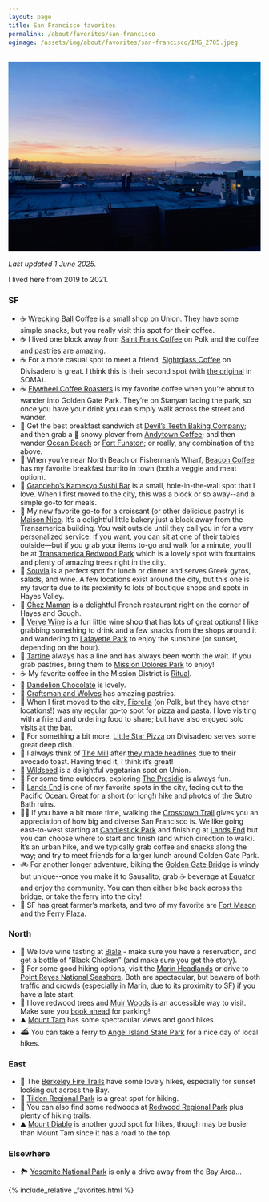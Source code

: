 ```yaml
---
layout: page
title: San Francisco favorites
permalink: /about/favorites/san-francisco
ogimage: /assets/img/about/favorites/san-francisco/IMG_2705.jpeg
---
```

<img src="/assets/img/about/favorites/san-francisco/IMG_2705.jpeg" alt="San Francisco sunset" />

_Last updated 1 June 2025._

I lived here from 2019 to 2021.

### SF
- ☕️ [Wrecking Ball Coffee](https://maps.apple.com/?address=2271%20Union%20St,%20San%20Francisco,%20CA%20%2094123,%20United%20States&auid=15797632476955295124&ll=37.796755,-122.436643&lsp=9902&q=Wrecking%20Ball%20Coffee%20Roasters) is a small shop on Union. They have some simple snacks, but you really visit this spot for their coffee.
- ☕️ I lived one block away from [Saint Frank Coffee](https://maps.apple.com/?address=2340%20Polk%20St,%20San%20Francisco,%20CA%2094109,%20United%20States&auid=5105107099428073594&ll=37.798357,-122.422119&lsp=9902&q=Saint%20Frank%20Coffee) on Polk and the coffee and pastries are amazing.
- ☕️ For a more casual spot to meet a friend, [Sightglass Coffee](https://maps.apple.com/?address=301%20Divisadero%20St,%20San%20Francisco,%20CA%20%2094117,%20United%20States&auid=11327320202390494766&ll=37.772303,-122.437528&lsp=9902&q=Sightglass%20Coffee) on Divisadero is great. I think this is their second spot (with [the original](https://maps.apple.com/place?address=270%207th%20St,%20San%20Francisco,%20CA%20%2094103,%20United%20States&coordinate=37.776974,-122.408529&name=Sightglass%20Coffee&place-id=I594FECA0B369D14A&map=explore) in SOMA).
- ☕️ [Flywheel Coffee Roasters](https://maps.apple.com/place?address=672%20Stanyan%20St,%20San%20Francisco,%20CA%20%2094117,%20United%20States&coordinate=37.769714,-122.453383&name=Flywheel%20Coffee%20Roasters&place-id=IB34D8C6C52436795&map=explore) is my favorite coffee when you’re about to wander into Golden Gate Park. They’re on Stanyan facing the park, so once you have your drink you can simply walk across the street and wander.
- 🍳 Get the best breakfast sandwich at [Devil’s Teeth Baking Company](https://maps.apple.com/?address=3876%20Noriega%20St,%20San%20Francisco,%20CA%2094122,%20United%20States&auid=17922246749675822168&ll=37.753179,-122.504951&lsp=9902&q=Devil%E2%80%99s%20Teeth%20Baking%20Co.); and then grab a 🧋 snowy plover from [Andytown Coffee](https://maps.apple.com/?address=3655%20Lawton%20St,%20San%20Francisco,%20CA%20%2094122,%20United%20States&auid=13782962688710535021&ll=37.756661,-122.502226&lsp=9902&q=Andytown%20Coffee%20Roasters); and then wander [Ocean Beach](https://maps.apple.com/?address=San%20Francisco,%20CA%2094132,%20United%20States&auid=9113434404634483650&ll=37.756483,-122.510626&lsp=9902&q=Ocean%20Beach) or [Fort Funston](https://maps.apple.com/?address=Skyline%20Blvd,%20San%20Francisco,%20CA%2094132,%20United%20States&auid=18127498724970457636&ll=37.713829,-122.503889&lsp=9902&q=Fort%20Funston); or really, any combination of the above.
- 🌯 When you’re near North Beach or Fisherman’s Wharf, [Beacon Coffee](https://maps.apple.com/?address=805%20Columbus%20Ave,%20San%20Francisco,%20CA%20%2094133,%20United%20States&auid=464328432053712248&ll=37.802235,-122.413327&lsp=9902&q=Beacon%20Coffee%20%26%20Pantry) has my favorite breakfast burrito in town (both a veggie and meat option).
- 🍣 [Grandeho’s Kamekyo Sushi Bar](https://maps.apple.com/place?address=2721%20Hyde%20St,%20San%20Francisco,%20CA%20%2094109,%20United%20States&coordinate=37.806138,-122.420670&name=Grandeho's%20Kamekyo%20Sushi%20Bar&place-id=I527B699542CED349&map=explore) is a small, hole-in-the-wall spot that I love. When I first moved to the city, this was a block or so away--and a simple go-to for meals.
- 🥐 My new favorite go-to for a croissant (or other delicious pastry) is [Maison Nico](https://maps.apple.com/place?address=710%20Montgomery%20St,%20San%20Francisco,%20CA%20%2094111,%20United%20States&coordinate=37.795809,-122.403215&name=Maison%20Nico&place-id=IF1A75F6493888C37&map=explore). It’s a delightful little bakery just a block away from the Transamerica building. You wait outside until they call you in for a very personalized service. If you want, you can sit at one of their tables outside—but if you grab your items to-go and walk for a minute, you’ll be at [Transamerica Redwood Park](https://maps.apple.com/place?address=600%20Montgomery%20St,%20San%20Francisco,%20CA%20%2094111,%20United%20States&coordinate=37.795147,-122.402228&name=Transamerica%20Redwood%20Park&place-id=I9B7DECEA3D0D604D&map=explore) which is a lovely spot with fountains and plenty of amazing trees right in the city.
- 🥙 [Souvla](https://maps.apple.com/place?address=517%20Hayes%20St,%20San%20Francisco,%20CA%20%2094102,%20United%20States&coordinate=37.776484,-122.425003&name=Souvla&place-id=I8DFD1A121EE51507&map=explore) is a perfect spot for lunch or dinner and serves Greek gyros, salads, and wine. A few locations exist around the city, but this one is my favorite due to its proximity to lots of boutique shops and spots in Hayes Valley.
- 🥘 [Chez Maman](https://maps.apple.com/place?address=401%20Gough%20St,%20San%20Francisco,%20CA%20%2094102,%20United%20States&coordinate=37.776984,-122.423163&name=Chez%20Maman&place-id=I60D3360E1F9E55F9&map=explore) is a delightful French restaurant right on the corner of Hayes and Gough.
- 🍷 [Verve Wine](https://maps.apple.com/place?address=2358%20Fillmore%20St,%20San%20Francisco,%20CA%2094115,%20United%20States&coordinate=37.791426,-122.434210&name=Verve%20Wine&place-id=I77AC380F4FDB45F8&map=explore) is a fun little wine shop that has lots of great options! I like grabbing something to drink and a few snacks from the shops around it and wandering to [Lafayette Park](https://maps.apple.com/place?address=Gough%20and%20Washington%20Street,%20San%20Francisco,%20CA%2094109,%20United%20States&coordinate=37.791413,-122.427907&name=Lafayette%20Park&place-id=I9DCBE18A8294BEDA&map=explore) to enjoy the sunshine (or sunset, depending on the hour).
- 🥐 [Tartine](https://maps.apple.com/place?address=600%20Guerrero%20St,%20San%20Francisco,%20CA%2094110,%20United%20States&coordinate=37.761447,-122.423979&name=Tartine%20Bakery&place-id=IC3CACACBE6503201&map=explore) always has a line and has always been worth the wait. If you grab pastries, bring them to [Mission Dolores Park](https://maps.apple.com/place?address=566%20Dolores%20St,%20San%20Francisco,%20CA%20%2094110,%20United%20States&coordinate=37.759765,-122.427108&name=Mission%20Dolores%20Park&place-id=I501E3D5FE2B085EF&map=explore) to enjoy!
- ☕️ My favorite coffee in the Mission District is [Ritual](https://maps.apple.com/place?address=1026%20Valencia%20St,%20San%20Francisco,%20CA%20%2094110,%20United%20States&coordinate=37.756429,-122.421342&name=Ritual%20Coffee%20Roasters&place-id=IE2E78246C93DC350&map=explore).
- 🍫 [Dandelion Chocolate](https://maps.apple.com/place?address=740%20Valencia%20St,%20San%20Francisco,%20CA%20%2094110,%20United%20States&coordinate=37.760974,-122.421738&name=Dandelion%20Chocolate&place-id=I8BA00B158FFDFC5E&map=explore) is lovely.
- 🥐 [Craftsman and Wolves](https://maps.apple.com/place?address=746%20Valencia%20St,%20San%20Francisco,%20CA%20%2094110,%20United%20States&coordinate=37.760923,-122.421824&name=Craftsman%20And%20Wolves&place-id=IC016B2E33A9BF0F4&map=explore) has amazing pastries.
- 🍕 When I first moved to the city, [Fiorella](https://maps.apple.com/?address=2238%20Polk%20St,%20San%20Francisco,%20CA%20%2094109,%20United%20States&auid=6440428275071146082&ll=37.797497,-122.421845&lsp=9902&q=Fiorella) (on Polk, but they have other locations!) was my regular go-to spot for pizza and pasta. I love visiting with a friend and ordering food to share; but have also enjoyed solo visits at the bar.
- 🍕 For something a bit more, [Little Star Pizza](https://maps.apple.com/?address=846%20Divisadero%20St,%20San%20Francisco,%20CA%20%2094117,%20United%20States&auid=2550284738671571841&ll=37.777533,-122.438099&lsp=9902&q=Little%20Star%20Pizza) on Divisadero serves some great deep dish.
- 🍞 I always think of [The Mill](https://maps.apple.com/place?address=736%20Divisadero%20St,%20San%20Francisco,%20CA%20%2094117,%20United%20States&coordinate=37.776456,-122.437847&name=The%20Mill&place-id=I6CA1CA0594205A2B&map=explore) after [they made headlines](https://www.businessinsider.com/artisanal-toast-san-francisco-craze-2017-6) due to their avocado toast. Having tried it, I think it’s great!
- 🥗 [Wildseed](https://maps.apple.com/?address=2000%20Union%20St,%20San%20Francisco,%20CA%20%2094123,%20United%20States&auid=15478624536576708337&ll=37.797617,-122.432439&lsp=9902&q=Wildseed) is a delightful vegetarian spot on Union.
- 🌲 For some time outdoors, exploring [The Presidio](https://maps.apple.com/?address=1750%20Lincoln%20Blvd,%20San%20Francisco,%20CA%2094129,%20United%20States&auid=5907117042203329110&ll=37.796899,-122.465458&lsp=9902&q=Presidio) is always fun.
- 🌊 [Lands End](https://maps.apple.com/place?address=Crosstown%20Trail,%20San%20Francisco,%20CA%20%2094121,%20United%20States&coordinate=37.785281,-122.506188&name=Lands%20End&place-id=IE30BEFE2898A5DFE&map=explore) is one of my favorite spots in the city, facing out to the Pacific Ocean. Great for a short (or long!) hike and photos of the Sutro Bath ruins.
- 🚶‍♂️ If you have a bit more time, walking the [Crosstown Trail](https://crosstowntrail.org) gives you an appreciation of how big and diverse San Francisco is. We like going east-to-west starting at [Candlestick Park](https://maps.apple.com/?address=San%20Francisco,%20CA%2094124,%20United%20States&auid=16502586621750172044&ll=37.709403,-122.381301&lsp=9902&q=San%20Francisco%20Crosstown%20Trail) and finishing at [Lands End](https://maps.apple.com/?address=Outer%20Richmond,%20San%20Francisco,%20CA,%20United%20States&auid=13171097645209421073&ll=37.780664,-122.511959&lsp=9902&q=Crosstown%20Trail) but you can choose where to start and finish (and which direction to walk). It’s an urban hike, and we typically grab coffee and snacks along the way; and try to meet friends for a larger lunch around Golden Gate Park.
- 🚲 For another longer adventure, biking the [Golden Gate Bridge](https://maps.apple.com/?address=Golden%20Gate%20Bridge,%20San%20Francisco%20CA,%20United%20States&auid=5260905935154504984&ll=37.818449,-122.478409&lsp=9902&q=Golden%20Gate%20Bridge) is windy but unique--once you make it to Sausalito, grab ☕️ beverage at [Equator](https://maps.apple.com/?address=1201%20Bridgeway,%20Sausalito,%20CA%20%2094965,%20United%20States&auid=14650312616947151539&ll=37.859083,-122.485376&lsp=9902&q=Equator%20Coffees) and enjoy the community. You can then either bike back across the bridge, or take the ferry into the city!
- 🌾 SF has great farmer’s markets, and two of my favorite are [Fort Mason](https://maps.apple.com/place?address=Fort%20Mason%20Center,%20Marina%20Blvd,%20San%20Francisco,%20CA%2094109,%20United%20States&auid=5221784282182067150&coordinate=37.805305,-122.431889&lsp=9902&name=Fort%20Mason%20Center%20Farmers'%20Market&map=explore) and the [Ferry Plaza](https://maps.apple.com/place?address=Ferry%20Building%20Terminal%0ASan%20Francisco,%20CA%20%2094105%0AUnited%20States&coordinate=37.795231,-122.392833&name=Ferry%20Plaza%20Farmers%20Market&place-id=I814CBDCC78CFACC4&map=explore).

### North
- 🍷 We love wine tasting at [Biale](https://maps.apple.com/?address=4038%20Big%20Ranch%20Rd,%20Napa,%20CA%20%2094558,%20United%20States&auid=7692615653725857920&ll=38.350658,-122.300987&lsp=9902&q=Biale%20Vineyards) - make sure you have a reservation, and get a bottle of “Black Chicken” (and make sure you get the story).
- 🥾 For some good hiking options, visit the [Marin Headlands](https://maps.apple.com/?address=Sausalito,%20CA%2094965,%20United%20States&auid=1555188781774265847&ll=37.847070,-122.527170&lsp=9902&q=Marin%20Headlands) or drive to [Point Reyes National Seashore](https://maps.apple.com/?address=1%20Bear%20Valley%20Rd,%20Point%20Reyes%20Station,%20CA%2094956,%20United%20States&auid=18433824986773446871&ll=38.043765,-122.869720&lsp=9902&q=Point%20Reyes%20National%20Seashore). Both are spectacular, but beware of both traffic and crowds (especially in Marin, due to its proximity to SF) if you have a late start.
- 🌲 I love redwood trees and [Muir Woods](https://maps.apple.com/?address=1%20Muir%20Woods%20Rd,%20Mill%20Valley,%20CA%20%2094941,%20United%20States&auid=10409377109732512353&ll=37.895921,-122.579699&lsp=9902&q=Muir%20Woods%20National%20Monument) is an accessible way to visit. Make sure you [book ahead](https://www.nps.gov/muwo/index.htm) for parking!
- ⛰️ [Mount Tam](https://maps.apple.com/?address=3801%20Panoramic%20Hwy,%20Mill%20Valley,%20CA%20%2094941,%20United%20States&auid=4176385866853242174&ll=37.895108,-122.614202&lsp=9902&q=Mount%20Tamalpais%20State%20Park) has some spectacular views and good hikes.
- ⛴️ You can take a ferry to [Angel Island State Park](https://maps.apple.com/?address=Sausalito%20CA%2094965,%20United%20States&auid=9090821029790562848&ll=37.862126,-122.430456&lsp=9902&q=Angel%20Island%20State%20Park) for a nice day of local hikes.

### East
- 🌅 The [Berkeley Fire Trails](https://maps.apple.com/?address=Berkeley,%20CA%2094704,%20United%20States&auid=5293938559267065812&ll=37.872510,-122.241780&lsp=9902&q=Strawberry%20Canyon%20Fire%20Trail) have some lovely hikes, especially for sunset looking out across the Bay.
- 🥾 [Tilden Regional Park](https://maps.apple.com/?address=2501%20Grizzly%20Peak%20Blvd,%20Orinda,%20CA%2094563,%20United%20States&auid=916792949916813897&ll=37.898833,-122.246075&lsp=9902&q=Tilden%20Regional%20Park) is a great spot for hiking.
- 🌲 You can also find some redwoods at [Redwood Regional Park](https://maps.apple.com/?address=7867%20Redwood%20Rd,%20Oakland,%20CA%2094619,%20United%20States&auid=16850622716877148972&ll=37.814242,-122.165616&lsp=9902&q=Reinhardt%20Redwood%20Regional%20Park) plus plenty of hiking trails.
- ⛰️ [Mount Diablo](https://maps.apple.com/?address=2678%20Mount%20Diablo%20Scenic%20Blvd,%20Danville,%20CA%20%2094506,%20United%20States&auid=5078097868991089531&ll=37.871059,-121.924210&lsp=9902&q=Mount%20Diablo%20State%20Park) is another good spot for hikes, though may be busier than Mount Tam since it has a road to the top.

### Elsewhere
- 🏞️ [Yosemite National Park](/about/favorites/yosemite) is only a drive away from the Bay Area...

<!--
Some other favorite lists:
- https://zachklein.com/SF
- https://zachmargolis.com/recs/san-francisco/
-->

{% include_relative _favorites.html %}
